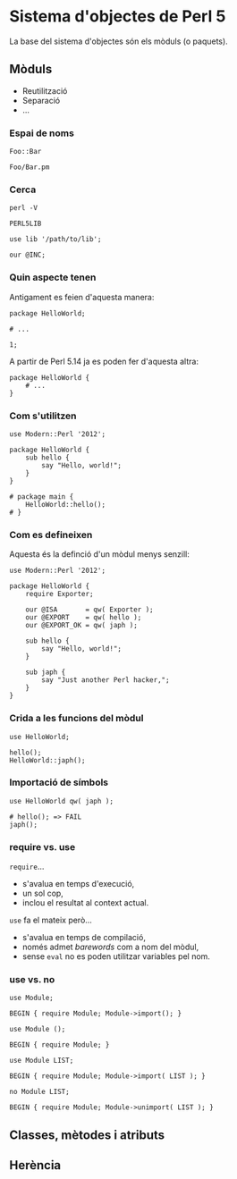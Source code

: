 # Sistema d'objectes de Perl 5 #

La base del sistema d'objectes són els mòduls (o paquets).

## Mòduls ##

*   Reutilització
*   Separació
*   ...

### Espai de noms ###

    Foo::Bar

    Foo/Bar.pm

### Cerca ###

    perl -V

    PERL5LIB

    use lib '/path/to/lib';

    our @INC;

### Quin aspecte tenen ###

Antigament es feien d'aquesta manera:

    package HelloWorld;

    # ...

    1;

A partir de Perl 5.14 ja es poden fer d'aquesta altra:

    package HelloWorld {
        # ...
    }

### Com s'utilitzen ###

    use Modern::Perl '2012';

    package HelloWorld {
        sub hello {
            say "Hello, world!";
        }
    }
        
    # package main {
        HelloWorld::hello();
    # }


### Com es defineixen ###

Aquesta és la definció d'un mòdul menys senzill:

    use Modern::Perl '2012';

    package HelloWorld {
        require Exporter;

        our @ISA       = qw( Exporter );
        our @EXPORT    = qw( hello );
        our @EXPORT_OK = qw( japh );

        sub hello {
            say "Hello, world!";
        }

        sub japh {
            say "Just another Perl hacker,";
        }
    }

### Crida a les funcions del mòdul ###

    use HelloWorld;

    hello();
    HelloWorld::japh();

### Importació de símbols ###

    use HelloWorld qw( japh );

    # hello(); => FAIL
    japh();

### require vs. use ###

`require`...

*   s'avalua en temps d'execució,
*   un sol cop,
*   inclou el resultat al context actual.

`use` fa el mateix però...

*   s'avalua en temps de compilació,
*   només admet _barewords_ com a nom del mòdul,
*   sense `eval` no es poden utilitzar variables pel nom.

### use vs. no ###

`use Module;`

    BEGIN { require Module; Module->import(); }

`use Module ();`

    BEGIN { require Module; }

`use Module LIST;`

    BEGIN { require Module; Module->import( LIST ); }

`no Module LIST;`

    BEGIN { require Module; Module->unimport( LIST ); }

## Classes, mètodes i atributs ##
## Herència ##
